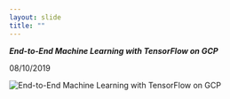 ```yaml
---
layout: slide
title: ""
---
```

***End-to-End Machine Learning with TensorFlow on GCP***

08/10/2019

![End-to-End Machine Learning with TensorFlow on GCP](https://res.cloudinary.com/dzvip6v7f/image/upload/v1616821992/My%20image%20personal%20site/End-to-End-Machine-Learnin-gwith-TensorFlow_mzslnr.png)

